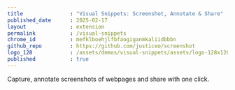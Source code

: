 ```yaml
---
title               : "Visual Snippets: Screenshot, Annotate & Share"
published_date      : 2025-02-17
layout              : extension
permalink           : /visual-snippets
chrome_id           : mefklboehjlfbfaogiganmkaliidbbbn
github_repo         : https://github.com/justiceo/screenshot
logo_128            : /assets/demos/visual-snippets/assets/logo-128x128.png
published           : true
---
```


Capture, annotate screenshots of webpages and share with one click.